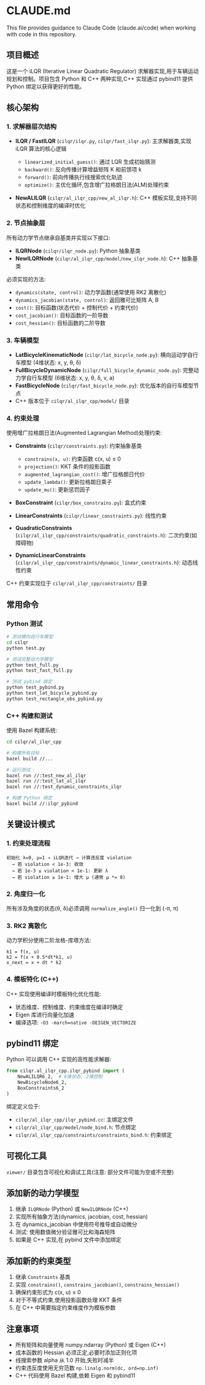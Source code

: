 # CLAUDE.md

This file provides guidance to Claude Code (claude.ai/code) when working with code in this repository.

## 项目概述

这是一个 iLQR (Iterative Linear Quadratic Regulator) 求解器实现,用于车辆运动规划和控制。项目包含 Python 和 C++ 两种实现,C++ 实现通过 pybind11 提供 Python 绑定以获得更好的性能。

## 核心架构

### 1. 求解器层次结构

- **ILQR / FastILQR** (`cilqr/ilqr.py`, `cilqr/fast_ilqr.py`): 主求解器类,实现 iLQR 算法的核心逻辑
  - `linearized_initial_guess()`: 通过 LQR 生成初始猜测
  - `backward()`: 反向传播计算增益矩阵 K 和前馈项 k
  - `forward()`: 前向传播执行线搜索优化轨迹
  - `optimize()`: 主优化循环,包含增广拉格朗日法(ALM)处理约束

- **NewALILQR** (`cilqr/al_ilqr_cpp/new_al_ilqr.h`): C++ 模板实现,支持不同状态和控制维度的编译时优化

### 2. 节点抽象层

所有动力学节点继承自基类并实现以下接口:

- **ILQRNode** (`cilqr/ilqr_node.py`): Python 抽象基类
- **NewILQRNode** (`cilqr/al_ilqr_cpp/model/new_ilqr_node.h`): C++ 抽象基类

必须实现的方法:
- `dynamics(state, control)`: 动力学函数(通常使用 RK2 离散化)
- `dynamics_jacobian(state, control)`: 返回雅可比矩阵 A, B
- `cost()`: 目标函数(状态代价 + 控制代价 + 约束代价)
- `cost_jacobian()`: 目标函数的一阶导数
- `cost_hessian()`: 目标函数的二阶导数

### 3. 车辆模型

- **LatBicycleKinematicNode** (`cilqr/lat_bicycle_node.py`): 横向运动学自行车模型 (4维状态: x, y, θ, δ)
- **FullBicycleDynamicNode** (`cilqr/full_bicycle_dynamic_node.py`): 完整动力学自行车模型 (6维状态: x, y, θ, δ, v, a)
- **FastBicycleNode** (`cilqr/fast_bicycle_node.py`): 优化版本的自行车模型节点
- C++ 版本位于 `cilqr/al_ilqr_cpp/model/` 目录

### 4. 约束处理

使用增广拉格朗日法(Augmented Lagrangian Method)处理约束:

- **Constraints** (`cilqr/constraints.py`): 约束抽象基类
  - `constrains(x, u)`: 约束函数 c(x, u) ≤ 0
  - `projection()`: KKT 条件的投影函数
  - `augmented_lagrangian_cost()`: 增广拉格朗日代价
  - `update_lambda()`: 更新拉格朗日乘子
  - `update_mu()`: 更新惩罚因子

- **BoxConstraint** (`cilqr/box_constrains.py`): 盒式约束
- **LinearConstraints** (`cilqr/linear_constraints.py`): 线性约束
- **QuadraticConstraints** (`cilqr/al_ilqr_cpp/constraints/quadratic_constraints.h`): 二次约束(如障碍物)
- **DynamicLinearConstraints** (`cilqr/al_ilqr_cpp/constraints/dynamic_linear_constraints.h`): 动态线性约束

C++ 约束实现位于 `cilqr/al_ilqr_cpp/constraints/` 目录

## 常用命令

### Python 测试

```bash
# 测试横向自行车模型
cd cilqr
python test.py

# 测试完整动力学模型
python test_full.py
python test_fast_full.py

# 测试 pybind 绑定
python test_pybind.py
python test_lat_bicycle_pybind.py
python test_rectangle_obs_pybind.py
```

### C++ 构建和测试

使用 Bazel 构建系统:

```bash
cd cilqr/al_ilqr_cpp

# 构建所有目标
bazel build //...

# 运行测试
bazel run //:test_new_al_ilqr
bazel run //:test_lat_al_ilqr
bazel run //:test_dynamic_constraints_ilqr

# 构建 Python 绑定
bazel build //:ilqr_pybind
```

## 关键设计模式

### 1. 约束处理流程

```
初始化 λ=0, μ=1 → iLQR迭代 → 计算违反度 violation
  → 若 violation < 1e-3: 收敛
  → 若 1e-3 ≤ violation < 1e-1: 更新 λ
  → 若 violation ≥ 1e-1: 增大 μ (通常 μ *= 8)
```

### 2. 角度归一化

所有涉及角度的状态(θ, δ)必须调用 `normalize_angle()` 归一化到 (-π, π)

### 3. RK2 离散化

动力学积分使用二阶龙格-库塔方法:
```
k1 = f(x, u)
k2 = f(x + 0.5*dt*k1, u)
x_next = x + dt * k2
```

### 4. 模板特化 (C++)

C++ 实现使用编译时模板特化优化性能:
- 状态维度、控制维度、约束维度在编译时确定
- Eigen 库进行向量化加速
- 编译选项: `-O3 -march=native -DEIGEN_VECTORIZE`

## pybind11 绑定

Python 可以调用 C++ 实现的高性能求解器:

```python
from cilqr.al_ilqr_cpp.ilqr_pybind import (
    NewALILQR6_2,  # 6维状态, 2维控制
    NewBicycleNode6_2,
    BoxConstraints6_2
)
```

绑定定义位于:
- `cilqr/al_ilqr_cpp/ilqr_pybind.cc`: 主绑定文件
- `cilqr/al_ilqr_cpp/model/node_bind.h`: 节点绑定
- `cilqr/al_ilqr_cpp/constraints/constraints_bind.h`: 约束绑定

## 可视化工具

`viewer/` 目录包含可视化和调试工具(注意: 部分文件可能为空或不完整)

## 添加新的动力学模型

1. 继承 `ILQRNode` (Python) 或 `NewILQRNode` (C++)
2. 实现所有抽象方法(dynamics, jacobian, cost, hessian)
3. 在 dynamics_jacobian 中使用符号推导或自动微分
4. 测试: 使用数值微分验证雅可比和海森矩阵
5. 如果是 C++ 实现,在 pybind 文件中添加绑定

## 添加新的约束类型

1. 继承 `Constraints` 基类
2. 实现 `constrains()`, `constrains_jacobian()`, `constrains_hessian()`
3. 确保约束形式为 c(x, u) ≤ 0
4. 对于不等式约束,使用投影函数处理 KKT 条件
5. 在 C++ 中需要指定约束维度作为模板参数

## 注意事项

- 所有矩阵和向量使用 numpy.ndarray (Python) 或 Eigen (C++)
- 成本函数的 Hessian 必须正定,必要时添加正则化项
- 线搜索参数 alpha 从 1.0 开始,失败时减半
- 约束违反度使用无穷范数 `np.linalg.norm(dc, ord=np.inf)`
- C++ 代码使用 Bazel 构建,依赖 Eigen 和 pybind11
